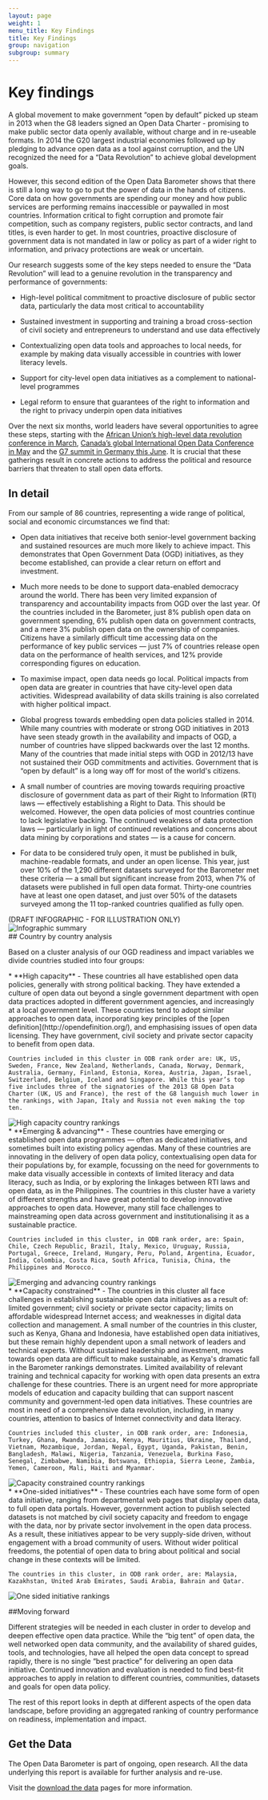 ```yaml
---
layout: page
weight: 1
menu_title: Key Findings
title: Key Findings
group: navigation
subgroup: summary
---
```


# Key findings

<div class="row">
<div class="col-sm-12" markdown="1">
A global movement to make government “open by default” picked up steam in 2013 when the G8 leaders signed an Open Data Charter - promising to make public sector data openly available, without charge and in re-useable formats. In 2014 the G20 largest industrial economies followed up by pledging to advance open data as a tool against corruption, and the UN recognized the need for a “Data Revolution” to achieve global development goals. 
However, this second edition of the Open Data Barometer shows that there is still a long way to go to put the power of data in the hands of citizens. Core data on how governments are spending our money and how public services are performing remains inaccessible or paywalled in most countries. Information critical to fight corruption and promote fair competition, such as company registers, public sector contracts, and land titles, is even harder to get. In most countries, proactive disclosure of government data is not mandated in law or policy as part of a wider right to information, and privacy protections are weak or uncertain.Our research suggests some of the key steps needed to ensure the “Data Revolution” will lead to a genuine revolution in the transparency and performance of governments:
* High-level political commitment to proactive disclosure of public sector data, particularly the data most critical to accountability

* Sustained investment in supporting and training a broad cross-section of civil society and entrepreneurs to understand and use data effectively* Contextualizing open data tools and approaches to local needs, for example by making data visually accessible in countries with lower literacy levels.* Support for city-level open data initiatives as a complement to national-level programmes* Legal reform to ensure that guarantees of the right to information and the right to privacy underpin open data initiativesOver the next six months, world leaders have several opportunities to agree these steps, starting with the [African Union’s high-level data revolution conference in March](http://www.uneca.org/datarevolution), [Canada’s global International Open Data Conference in May](http://opendatacon.org/) and the [G7 summit in Germany this June](http://www.g7germany.de/). It is crucial that these gatherings result in concrete actions to address the political and resource barriers that threaten to stall open data efforts.  
</div>
</div>
<div class="row">
<div class="col-sm-9 pull-right" markdown="1">

## In detail

From our sample of 86 countries, representing a wide range of political, social and economic circumstances we find that:

* Open data initiatives that receive both senior-level government backing and sustained resources are much more likely to achieve impact. This demonstrates that Open Government Data (OGD) initiatives, as they become established, can provide a clear return on effort and investment.* Much more needs to be done to support data-enabled democracy around the world. There has been very limited expansion of transparency and accountability impacts from OGD over the last year. Of the countries included in the Barometer, just 8% publish open data on government spending, 6% publish open data on government contracts, and a mere 3% publish open data on the ownership of companies. Citizens have a similarly difficult time accessing data on the performance of key public services — just 7% of countries release open data on the performance of health services, and 12% provide corresponding figures on education.* To maximise impact, open data needs go local. Political impacts from open data are greater in countries that have city-level open data activities. Widespread availability of data skills training is also correlated with higher political impact.* Global progress towards embedding open data policies stalled in 2014. While many countries with moderate or strong OGD initiatives in 2013 have seen steady growth in the availability and impacts of OGD, a number of countries have slipped backwards over the last 12 months. Many of the countries that made initial steps with OGD in 2012/13 have not sustained their OGD commitments and activities. Government that is “open by default” is a long way off for most of the world's citizens.* A small number of countries are moving towards requiring proactive disclosure of government data as part of their Right to Information (RTI) laws — effectively establishing a Right to Data. This should be welcomed. However, the open data policies of most countries continue to lack legislative backing. The continued weakness of data protection laws — particularly in light of continued revelations and concerns about data mining by corporations and states — is a cause for concern.* For data to be considered truly open, it must be published in bulk, machine-readable formats, and under an open license. This year, just over 10% of the 1,290 different datasets surveyed for the Barometer met these criteria — a small but significant increase from 2013, when 7% of datasets were published in full open data format. Thirty-one countries have at least one open dataset, and just over 50% of the datasets surveyed among the 11 top-ranked countries qualified as fully open. 
</div>
<div class="col-sm-3 infographic">
(DRAFT INFOGRAPHIC - FOR ILLUSTRATION ONLY)
<img src="/assets/images/seconded/infographic.png" class="img-responsive" alt="Infographic summary"/>
</div>
</div>

<div class="row">
<div class="col-sm-12" markdown="1"> 
## Country by country analysis
    
Based on a cluster analysis of our OGD readiness and impact variables we divide countries studied into four groups:
</div>
</div>

<div class="row">
<div class="col-sm-8" markdown="1">
* **High capacity** - These countries all have established open data policies, generally with strong political backing. They have extended a culture of open data out beyond a single government department with open data practices adopted in different government agencies, and increasingly at a local government level. These countries tend to adopt similar approaches to open data, incorporating key principles of the [open definition](http://opendefinition.org/), and emphasising issues of open data licensing. They have government, civil society and private sector capacity to benefit from open data. 

    Countries included in this cluster in ODB rank order are: UK, US, Sweden, France, New Zealand, Netherlands, Canada, Norway, Denmark, Australia, Germany, Finland, Estonia, Korea, Austria, Japan, Israel, Switzerland, Belgium, Iceland and Singapore. While this year’s top five includes three of the signatories of the 2013 G8 Open Data Charter (UK, US and France), the rest of the G8 languish much lower in the rankings, with Japan, Italy and Russia not even making the top ten.
</div>
<div class="col-sm-4 exec-box"><img src="/assets/images/seconded/high-capacity.png" alt="High capacity country rankings"></div>
</div>

<div class="row">
<div class="col-sm-8" markdown="1">
* **Emerging & advancing** - These countries have emerging or established open data programmes — often as dedicated initiatives, and sometimes built into existing policy agendas. Many of these countries are innovating in the delivery of open data policy, contextualising open data for their populations by, for example, focussing on the need for governments to make data visually accessible in contexts of limited literacy and data literacy, such as India, or by exploring the linkages between RTI laws and open data, as in the Philippines. The countries in this cluster have a variety of different strengths and have great potential to develop innovative approaches to open data. However, many still face challenges to mainstreaming open data across government and institutionalising it as a sustainable practice.

    Countries included in this cluster, in ODB rank order, are: Spain, Chile, Czech Republic, Brazil, Italy, Mexico, Uruguay, Russia, Portugal, Greece, Ireland, Hungary, Peru, Poland, Argentina, Ecuador, India, Colombia, Costa Rica, South Africa, Tunisia, China, the Philippines and Morocco. 
</div>
<div class="col-md-4 exec-box"><img src="/assets/images/seconded/emerging-advancing.png" alt="Emerging and advancing country rankings"></div>
</div>

<div class="row">
<div class="col-sm-8" markdown="1">
* **Capacity constrained** - The countries in this cluster all face challenges in establishing sustainable open data initiatives as a result of: limited government; civil society or private sector capacity; limits on affordable widespread Internet access; and weaknesses in digital data collection and management. A small number of the countries in this cluster, such as Kenya, Ghana and Indonesia, have established open data initiatives, but these remain highly dependent upon a small network of leaders and technical experts. Without sustained leadership and investment, moves towards open data are difficult to make sustainable, as Kenya's dramatic fall in the Barometer rankings demonstrates. Limited availability of relevant training and technical capacity for working with open data presents an extra challenge for these countries. There is an urgent need for more appropriate models of education and capacity building that can support nascent community and government-led open data initiatives. These countries are most in need of a comprehensive data revolution, including, in many countries, attention to basics of Internet connectivity and data literacy. 

    Countries included this cluster, in ODB rank order, are: Indonesia, Turkey, Ghana, Rwanda, Jamaica, Kenya, Mauritius, Ukraine, Thailand, Vietnam, Mozambique, Jordan, Nepal, Egypt, Uganda, Pakistan, Benin, Bangladesh, Malawi, Nigeria, Tanzania, Venezuela, Burkina Faso, Senegal, Zimbabwe, Namibia, Botswana, Ethiopia, Sierra Leone, Zambia, Yemen, Cameroon, Mali, Haiti and Myanmar.
</div>
<div class="col-md-4 exec-box"><img src="/assets/images/seconded/capacity-constrained.png" alt="Capacity constrained country rankings"></div>
</div>

<div class="row">
<div class="col-sm-8" markdown="1">
* **One-sided initiatives** - These countries each have some form of open data initiative, ranging from departmental web pages that display open data, to full open data portals. However, government action to publish selected datasets is not matched by civil society capacity and freedom to engage with the data, nor by private sector involvement in the open data process. As a result, these initiatives appear to be very supply-side driven, without engagement with a broad community of users. Without wider political freedoms, the potential of open data to bring about political and social change in these contexts will be limited. 

    The countries in this cluster, in ODB rank order, are: Malaysia, Kazakhstan, United Arab Emirates, Saudi Arabia, Bahrain and Qatar.
</div>
<div class="col-md-4 exec-box"><img src="/assets/images/seconded/one-sided.png" alt="One sided initiative rankings"></div>
</div>

##Moving forward

Different strategies will be needed in each cluster in order to develop and deepen effective open data practice. While the “big tent” of open data, the well networked open data community, and the availability of shared guides, tools, and technologies, have all helped the open data concept to spread rapidly, there is no single “best practice” for delivering an open data initiative. Continued innovation and evaluation is needed to find best-fit approaches to apply in relation to different countries, communities, datasets and goals for open data policy.


The rest of this report looks in depth at different aspects of the open data landscape, before providing an aggregated ranking of country performance on readiness, implementation and impact.

<div class="panel panel-default">
<div class="panel-body" markdown="1"><a href="/report/about/data.html"><i class="glyphicon glyphicon-download pull-right" style="font-size:8em; color:lightgrey;"></i><a>

## Get the Data
      
The Open Data Barometer is part of ongoing, open research. All the data underlying this report is available for further analysis and re-use. 
      
Visit the [download the data](/report/about/data.html) pages for more information.
      
  </div>
</div>